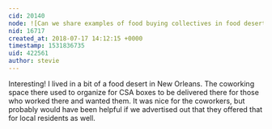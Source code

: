 ```yaml
---
cid: 20140
node: ![Can we share examples of food buying collectives in food deserts?](../notes/wward1400/07-14-2018/can-you-share-some-examples-of-food-buying-collectives-in-food-deserts)
nid: 16717
created_at: 2018-07-17 14:12:15 +0000
timestamp: 1531836735
uid: 422561
author: stevie
---
```


Interesting! I lived in a bit of a food desert in New Orleans. The coworking space there used to organize for CSA boxes to be delivered there for those who worked there and wanted them. It was nice for the coworkers, but probably would have been helpful if we advertised out that they offered that for local residents as well. 